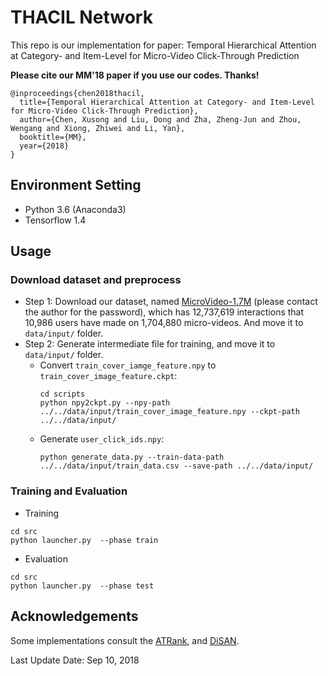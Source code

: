 # THACIL Network
This repo is our implementation for paper: Temporal Hierarchical Attention at Category- and Item-Level for Micro-Video Click-Through Prediction

**Please cite our MM'18 paper if you use our codes. Thanks!**
```
@inproceedings{chen2018thacil,
  title={Temporal Hierarchical Attention at Category- and Item-Level for Micro-Video Click-Through Prediction},
  author={Chen, Xusong and Liu, Dong and Zha, Zheng-Jun and Zhou, Wengang and Xiong, Zhiwei and Li, Yan},
  booktitle={MM},
  year={2018}
}
```

## Environment Setting
- Python 3.6 (Anaconda3)
- Tensorflow 1.4

## Usage
### Download dataset and preprocess
* Step 1: Download our dataset, named [MicroVideo-1.7M](https://pan.baidu.com/s/1aOmVLqAa0677HqEDXzsvXg) (please contact the author for the password), which has 12,737,619 interactions that 10,986 users have made on 1,704,880 micro-videos. And move it to `data/input/` folder.
* Step 2: Generate intermediate file for training, and move it to `data/input/` folder.
    - Convert `train_cover_iamge_feature.npy` to `train_cover_image_feature.ckpt`:
        ```
        cd scripts
        python npy2ckpt.py --npy-path ../../data/input/train_cover_image_feature.npy --ckpt-path ../../data/input/
        ```
    - Generate `user_click_ids.npy`:
        ```
        python generate_data.py --train-data-path ../../data/input/train_data.csv --save-path ../../data/input/
        ```
### Training and Evaluation
- Training
```
cd src
python launcher.py  --phase train
```
- Evaluation
```
cd src
python launcher.py  --phase test
```

## Acknowledgements
Some implementations consult the [ATRank](https://github.com/jinze1994/ATRank), and [DiSAN](https://github.com/taoshen58/DiSAN).

Last Update Date: Sep 10, 2018
